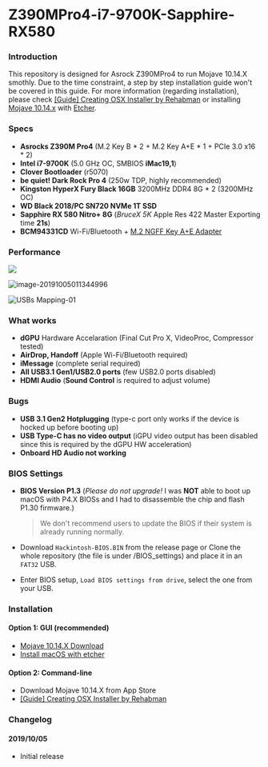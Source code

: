 # Z390MPro4-i7-9700K-Sapphire-RX580
### Introduction

This repository is designed for Asrock Z390MPro4  to run Mojave 10.14.X smothly. Due to the time constraint, a step by step installation guide won't be covered in this guide. For more information (regarding installation), please check [[Guide] Creating OSX Installer by Rehabman](https://www.tonymacx86.com/threads/guide-booting-the-os-x-installer-on-laptops-with-clover.148093/) or installing [Mojave 10.14.x](https://mirrors.dtops.cc/iso/MacOS/daliansky_macos/) with [Etcher](https://www.balena.io/etcher/).

### Specs

- **Asrocks Z390M Pro4** (M.2 Key B * 2 + M.2 Key A+E * 1 + PCIe 3.0 x16 * 2)
- **Intel i7-9700K** (5.0 GHz OC, SMBIOS **iMac19,1**)
- **Clover Bootloader** (r5070)
- **be quiet! Dark Rock Pro 4** (250w TDP, highly recommended)
- **Kingston HyperX Fury Black 16GB** 3200MHz DDR4 8G * 2 (3200MHz OC)
- **WD Black 2018/PC SN720 NVMe 1T SSD**
- **Sapphire RX 580 Nitro+ 8G** (*BruceX 5K* Apple Res 422 Master Exporting time **21s**)
- **BCM94331CD** Wi-Fi/Bluetooth + [M.2 NGFF Key A+E Adapter](https://www.ebay.co.uk/itm/BCM94360CS2-BCM943224PCIEBT2-12-6-Pin-WIFI-wireless-card-module-to-NGFF-M-2/223633015347?hash=item3411910233:g:clQAAOSwI7lcld~Z) 

### Performance

![](https://i.imgur.com/WpDL9K3.png)

![image-20191005011344996](https://i.imgur.com/ygmo7NY.png)

![USBs Mapping-01](https://i.imgur.com/DCBv66S.png)

### What works

- **dGPU** Hardware Accelaration  (Final Cut Pro X, VideoProc, Compressor tested)
- **AirDrop, Handoff** (Apple Wi-Fi/Bluetooth required)
- **iMessage** (complete serial required) 
- **All USB3.1 Gen1/USB2.0 ports** (few USB2.0 ports disabled) 
- **HDMI Audio** (**Sound Control** is required to adjust volume)

### Bugs 

- **USB 3.1 Gen2 Hotplugging** (type-c port only works if the device is hocked up before booting up)
- **USB Type-C has no video output** (iGPU video output has been disabled since this is required by the dGPU HW acceleration)
- **Onboard HD Audio not working** 

### BIOS Settings

* **BIOS Version P1.3** (*Please do not upgrade!* I was **NOT** able to boot up macOS with P4.X BIOSs and I had to disassemble the chip and flash P1.30 firmware.) 

  > We don't recommend users to update the BIOS if their system is already running normally.

* Download `Hackintosh-BIOS.BIN` from the release page or Clone the whole repository (the file is under /BIOS_settings) and place it in an `FAT32` USB. 

* Enter BIOS setup, `Load BIOS settings from drive`, select the one from your USB.

### Installation

#### Option 1: GUI (recommended)

- [Mojave 10.14.X Download](https://mirrors.dtops.cc/iso/MacOS/daliansky_macos/)
- [Install macOS with etcher](https://www.balena.io/etcher/)

#### Option 2: Command-line

- Download Mojave 10.14.X from App Store
- [[Guide] Creating OSX Installer by Rehabman](https://www.tonymacx86.com/threads/guide-booting-the-os-x-installer-on-laptops-with-clover.148093/) 

### Changelog

#### 2019/10/05

* Initial release

